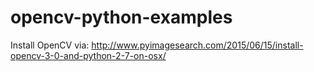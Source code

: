 # opencv-python-examples

Install OpenCV via: http://www.pyimagesearch.com/2015/06/15/install-opencv-3-0-and-python-2-7-on-osx/
